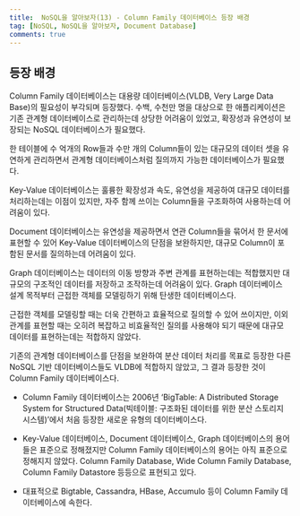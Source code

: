 ```yaml
---
title:  NoSQL을 알아보자(13) - Column Family 데이터베이스 등장 배경
tag: [NoSQL, NoSQL을 알아보자, Document Database]
comments: true
---
```

## 등장 배경

Column Family 데이터베이스는 대용량 데이터베이스(VLDB, Very Large Data Base)의 필요성이 부각되며 등장했다. 수백, 수천만 명을 대상으로 한 애플리케이션은 기존 관계형 데이터베이스로 관리하는데 상당한 어려움이 있었고, 확장성과 유연성이 보장되는 NoSQL 데이터베이스가 필요했다.

한 테이블에 수 억개의 Row들과 수만 개의 Column들이 있는 대규모의 데이터 셋을 유연하게 관리하면서 관계형 데이터베이스처럼 질의까지 가능한 데이터베이스가 필요했다.

Key-Value 데이터베이스는 훌륭한 확장성과 속도, 유연성을 제공하여 대규모 데이터를 처리하는데는 이점이 있지만, 자주 함께 쓰이는 Column들을 구조화하여 사용하는데 어려움이 있다.

Document 데이터베이스는 유연성을 제공하면서 연관 Column들을 묶어서 한 문서에 표현할 수 있어 Key-Value 데이터베이스의 단점을 보완하지만, 대규모 Column이 포함된 문서를 질의하는데 어려움이 있다.

Graph 데이터베이스는 데이터의 이동 방향과 주변 관계를 표현하는데는 적합했지만 대규모의 구조적인 데이터를 저장하고 조작하는데 어려움이 있다. Graph 데이터베이스 설계 목적부터 근접한 객체를 모델링하기 위해 탄생한 데이터베이스다.

근접한 객체를 모델링할 때는 더욱 간편하고 효율적으로 질의할 수 있어 쓰이지만, 이외 관계를 표현할 때는 오히려 복잡하고 비효율적인 질의를 사용해야 되기 때문에 대규모 데이터를 표현하는데는 적합하지 않았다.

기존의 관계형 데이터베이스를 단점을 보완하여 분산 데이터 처리를 목표로 등장한 다른 NoSQL 기반 데이터베이스들도 VLDB에 적합하지 않았고, 그 결과 등장한 것이 Column Family 데이터베이스다.

* Column Family 데이터베이스는 2006년 ‘BigTable: A Distributed Storage System for Structured Data(빅테이블: 구조화된 데이터를 위한 분산 스토리지 시스템)’에서 처음 등장한 새로운 유형의 데이터베이스다.

* Key-Value 데이터베이스, Document 데이터베이스, Graph 데이터베이스의 용어들은 표준으로 정해졌지만 Column Family 데이터베이스의 용어는 아직 표준으로 정해지지 않았다. Column Family Database, Wide Column Family Database, Column Family Datastore 등등으로 표현되고 있다.

* 대표적으로 Bigtable, Cassandra, HBase, Accumulo 등이 Column Family 데이터베이스에 속한다.